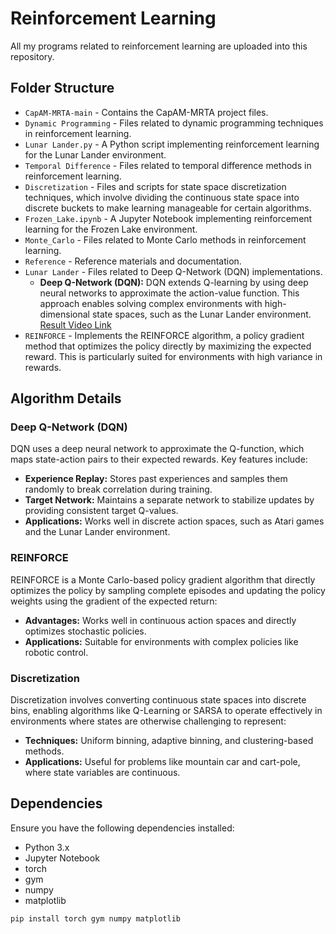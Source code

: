 # Reinforcement Learning

All my programs related to reinforcement learning are uploaded into this repository.

## Folder Structure

- `CapAM-MRTA-main` - Contains the CapAM-MRTA project files.
- `Dynamic Programming` - Files related to dynamic programming techniques in reinforcement learning.
- `Lunar Lander.py` - A Python script implementing reinforcement learning for the Lunar Lander environment.
- `Temporal Difference` - Files related to temporal difference methods in reinforcement learning.
- `Discretization` - Files and scripts for state space discretization techniques, which involve dividing the continuous state space into discrete buckets to make learning manageable for certain algorithms.
- `Frozen_Lake.ipynb` - A Jupyter Notebook implementing reinforcement learning for the Frozen Lake environment.
- `Monte_Carlo` - Files related to Monte Carlo methods in reinforcement learning.
- `Reference` - Reference materials and documentation.
- `Lunar Lander` - Files related to Deep Q-Network (DQN) implementations.
  - **Deep Q-Network (DQN):** DQN extends Q-learning by using deep neural networks to approximate the action-value function. This approach enables solving complex environments with high-dimensional state spaces, such as the Lunar Lander environment. [Result Video Link](https://drive.google.com/file/d/1J5dgN0O1mKSbpeAJtTyug-yA3CbFKC_6/view?usp=sharing)
- `REINFORCE` - Implements the REINFORCE algorithm, a policy gradient method that optimizes the policy directly by maximizing the expected reward. This is particularly suited for environments with high variance in rewards.

## Algorithm Details

### Deep Q-Network (DQN)
DQN uses a deep neural network to approximate the Q-function, which maps state-action pairs to their expected rewards. Key features include:
- **Experience Replay:** Stores past experiences and samples them randomly to break correlation during training.
- **Target Network:** Maintains a separate network to stabilize updates by providing consistent target Q-values.
- **Applications:** Works well in discrete action spaces, such as Atari games and the Lunar Lander environment.

### REINFORCE
REINFORCE is a Monte Carlo-based policy gradient algorithm that directly optimizes the policy by sampling complete episodes and updating the policy weights using the gradient of the expected return:
- **Advantages:** Works well in continuous action spaces and directly optimizes stochastic policies.
- **Applications:** Suitable for environments with complex policies like robotic control.

### Discretization
Discretization involves converting continuous state spaces into discrete bins, enabling algorithms like Q-Learning or SARSA to operate effectively in environments where states are otherwise challenging to represent:
- **Techniques:** Uniform binning, adaptive binning, and clustering-based methods.
- **Applications:** Useful for problems like mountain car and cart-pole, where state variables are continuous.

## Dependencies

Ensure you have the following dependencies installed:
- Python 3.x
- Jupyter Notebook
- torch
- gym
- numpy
- matplotlib

```python
pip install torch gym numpy matplotlib
